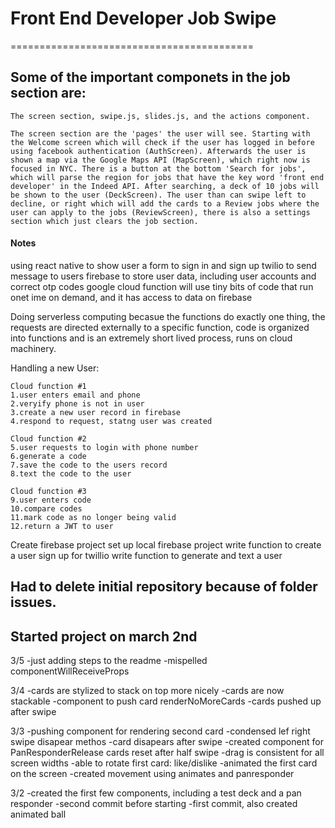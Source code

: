 # Front End Developer Job Swipe
==========================================
## Some of the important componets in the job section are:
    The screen section, swipe.js, slides.js, and the actions component.

    The screen section are the 'pages' the user will see. Starting with the Welcome screen which will check if the user has logged in before using facebook authentication (AuthScreen). Afterwards the user is shown a map via the Google Maps API (MapScreen), which right now is focused in NYC. There is a button at the bottom 'Search for jobs', which will parse the region for jobs that have the key word 'front end developer' in the Indeed API. After searching, a deck of 10 jobs will be shown to the user (DeckScreen). The user than can swipe left to decline, or right which will add the cards to a Review jobs where the user can apply to the jobs (ReviewScreen), there is also a settings section which just clears the job section.


#### Notes
using react native to show user a form to sign in and sign up
twilio to send message to users
firebase to store user data, including user accounts and correct otp codes
google cloud function will use tiny bits of code that run onet ime on demand, and it has access to data on firebase

Doing serverless computing becasue the functions do exactly one thing, the requests are directed externally to a specific function, code is organized into functions and is an extremely short lived process, runs on cloud machinery. 

Handling a new User:

    Cloud function #1
    1.user enters email and phone
    2.veryify phone is not in user
    3.create a new user record in firebase
    4.respond to request, statng user was created

    Cloud function #2
    5.user requests to login with phone number
    6.generate a code
    7.save the code to the users record
    8.text the code to the user

    Cloud function #3
    9.user enters code
    10.compare codes
    11.mark code as no longer being valid
    12.return a JWT to user


Create firebase project
set up local firebase project
write function to create a user
sign up for twillio
write function to generate and text a user

## Had to delete initial repository because of folder issues. 
## Started project on march 2nd

3/5
-just adding steps to the readme
-mispelled componentWillReceiveProps

3/4
-cards are stylized to stack on top more nicely
-cards are now stackable
-component to push card renderNoMoreCards
-cards pushed up after swipe

3/3
-pushing component for rendering second card
-condensed lef right swipe disapear methos
-card disapears after swipe
-created component for PanResponderRelease
cards reset after half swipe
-drag is consistent for all screen widths
-able to rotate first card: like/dislike
-animated the first card on the screen
-created movement using animates and panresponder

3/2
-created the first few components, including a test deck and a pan responder
-second commit before starting
-first commit, also created animated ball
